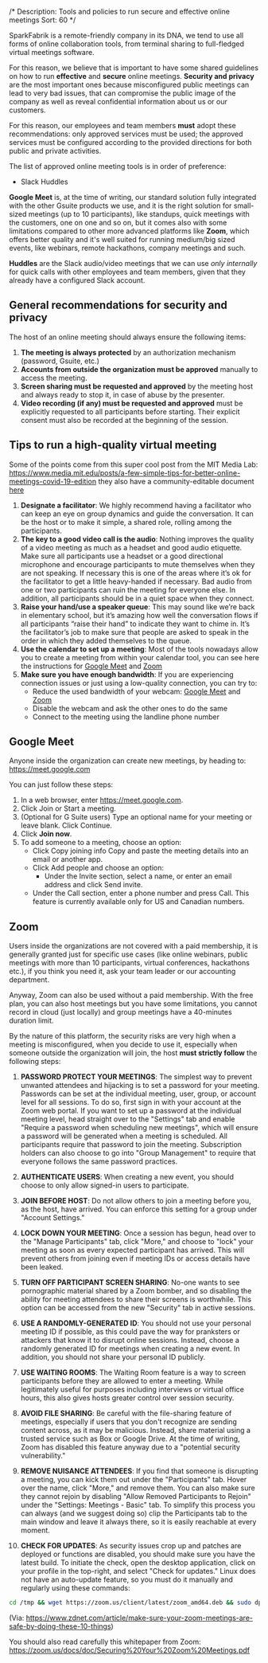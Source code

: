 /*
Description: Tools and policies to run secure and effective online meetings
Sort: 60
*/

SparkFabrik is a remote-friendly company in its DNA, we tend to use all forms of online collaboration tools,
from terminal sharing to full-fledged virtual meetings software.

For this reason, we believe that is important to have some shared guidelines on how to run **effective** and **secure** online meetings. **Security and privacy** are the most important ones because misconfigured public meetings can lead to very bad issues, that can compromise the public image of the company as well as reveal confidential information about us or our customers.

For this reason, our employees and team members **must** adopt these recommendations: only approved services must be used; the approved services must be configured according to the provided directions for both public and private activities.

The list of approved online meeting tools is in order of preference:

* Slack Huddles

**Google Meet** is, at the time of writing, our standard solution fully integrated with the other Gsuite products we use, and it is the right solution for small-sized meetings (up to 10 participants), like standups, quick meetings with the customers, one on one and so on, but it comes also with some limitations compared to other more advanced platforms like **Zoom**, which offers better quality and it's well suited for running medium/big sized events, like webinars, remote hackathons, company meetings and such.

**Huddles** are the Slack audio/video meetings that we can use *only internally* for quick calls with other employees and team members, given that they already have a configured Slack account.

## General recommendations for security and privacy

The host of an online meeting should always ensure the following items:

1. **The meeting is always protected** by an authorization mechanism (password, Gsuite, etc.)
2. **Accounts from outside the organization must be approved** manually to access the meeting.
3. **Screen sharing must be requested and approved** by the meeting host and always ready to stop it, in case of abuse by the presenter.
4. **Video recording (if any) must be requested and approved** must be explicitly requested to all participants before starting. Their explicit consent must also be recorded at the beginning of the session.

## Tips to run a high-quality virtual meeting

Some of the points come from this super cool post from the MIT Media Lab: https://www.media.mit.edu/posts/a-few-simple-tips-for-better-online-meetings-covid-19-edition they also have a community-editable document [here](https://docs.google.com/document/d/1ubzFL5XWA4F4_O90VtkFn_cbCok5IXl5XZABrj9iq_4/edit)
1. **Designate a facilitator**: We highly recommend having a facilitator who can keep an eye on group dynamics and guide the conversation. It can be the host or to make it simple, a shared role, rolling among the participants.
2. **The key to a good video call is the audio**: Nothing improves the quality of a video meeting as much as a headset and good audio etiquette. Make sure all participants use a headset or a good directional microphone and encourage participants to mute themselves when they are not speaking. If necessary this is one of the areas where it’s ok for the facilitator to get a little heavy-handed if necessary. Bad audio from one or two participants can ruin the meeting for everyone else. In addition, all participants should be in a quiet space when they connect.
3. **Raise your hand/use a speaker queue**: This may sound like we’re back in elementary school, but it’s amazing how well the conversation flows if all participants “raise their hand” to indicate they want to chime in.  It’s the facilitator’s job to make sure that people are asked to speak in the order in which they added themselves to the queue.
4. **Use the calendar to set up a meeting**: Most of the tools nowadays allow you to create a meeting from within your calendar tool, you can see here the instructions for [Google Meet](https://support.google.com/meet/answer/9302870?co=GENIE.Platform%3DDesktop&hl=en) and [Zoom](https://support.zoom.us/hc/en-us/articles/360020187492-Google-Calendar-add-on)
5. **Make sure you have enough bandwidth**: If you are experiencing connection issues or just using a low-quality connection, you can try to:
    * Reduce the used bandwidth of your webcam: [Google Meet](https://support.google.com/meet/answer/9302964?co=GENIE.Platform%3DDesktop&hl=en) and [Zoom](https://wiki.millersville.edu/display/instructdocs/Improving+your+Zoom+connection)
    * Disable the webcam and ask the other ones to do the same
    * Connect to the meeting using the landline phone number


## Google Meet

Anyone inside the organization can create new meetings, by heading to: https://meet.google.com

You can just follow these steps:

1. In a web browser, enter https://meet.google.com.
2. Click Join or Start a meeting.
3. (Optional for G Suite users) Type an optional name for your meeting or leave blank. Click Continue.
4. Click **Join now**.
5. To add someone to a meeting, choose an option:
   * Click Copy joining info Copy and paste the meeting details into an email or another app.
   * Click Add people and choose an option:
     * Under the Invite section, select a name, or enter an email address and click Send invite.
    * Under the Call section, enter a phone number and press Call. This feature is currently available only for US and Canadian numbers.

## Zoom

Users inside the organizations are not covered with a paid membership, it is generally granted just for specific use cases (like online webinars, public meetings with more than 10 participants, virtual conferences, hackathons etc.), if you think you need it, ask your team leader or our accounting department.

Anyway, Zoom can also be used without a paid membership. With the free plan, you can also host meetings but you have some limitations, you cannot record in cloud (just locally) and group meetings have a 40-minutes duration limit.

By the nature of this platform, the security risks are very high when a meeting is misconfigured, when you decide to use it, especially when someone outside the organization will join, the host **must strictly follow** the following steps:

1. **PASSWORD PROTECT YOUR MEETINGS**: The simplest way to prevent unwanted attendees and hijacking is to set a password for your meeting. Passwords can be set at the individual meeting, user, group, or account level for all sessions. To do so, first sign in with your account at the Zoom web portal. If you want to set up a password at the individual meeting level, head straight over to the "Settings" tab and enable "Require a password when scheduling new meetings", which will ensure a password will be generated when a meeting is scheduled. All participants require that password to join the meeting. Subscription holders can also choose to go into "Group Management" to require that everyone follows the same password practices. 

1. **AUTHENTICATE USERS**: When creating a new event, you should choose to only allow signed-in users to participate. 

3. **JOIN BEFORE HOST**: Do not allow others to join a meeting before you, as the host, have arrived. You can enforce this setting for a group under "Account Settings." 

4. **LOCK DOWN YOUR MEETING**: Once a session has begun, head over to the "Manage Participants" tab, click "More," and choose to "lock" your meeting as soon as every expected participant has arrived. This will prevent others from joining even if meeting IDs or access details have been leaked. 

5. **TURN OFF PARTICIPANT SCREEN SHARING**: No-one wants to see pornographic material shared by a Zoom bomber, and so disabling the ability for meeting attendees to share their screens is worthwhile. This option can be accessed from the new "Security" tab in active sessions. 

6. **USE A RANDOMLY-GENERATED ID**: You should not use your personal meeting ID if possible, as this could pave the way for pranksters or attackers that know it to disrupt online sessions. Instead, choose a randomly generated ID for meetings when creating a new event. In addition, you should not share your personal ID publicly. 

7. **USE WAITING ROOMS**: The Waiting Room feature is a way to screen participants before they are allowed to enter a meeting. While legitimately useful for purposes including interviews or virtual office hours, this also gives hosts greater control over session security.

8. **AVOID FILE SHARING**: Be careful with the file-sharing feature of meetings, especially if users that you don't recognize are sending content across, as it may be malicious. Instead, share material using a trusted service such as Box or Google Drive. At the time of writing, Zoom has disabled this feature anyway due to a "potential security vulnerability."

9. **REMOVE NUISANCE ATTENDEES**: If you find that someone is disrupting a meeting, you can kick them out under the "Participants" tab. Hover over the name, click "More," and remove them. You can also make sure they cannot rejoin by disabling "Allow Removed Participants to Rejoin" under the "Settings: Meetings - Basic" tab. To simplify this process you can always (and we suggest doing so) clip the Participants tab to the main window and leave it always there, so it is easily reachable at every moment.

10. **CHECK FOR UPDATES**: As security issues crop up and patches are deployed or functions are disabled, you should make sure you have the latest build. To initiate the check, open the desktop application, click on your profile in the top-right, and select "Check for updates."
Linux does not have an auto-update feature, so you must do it manually and regularly using these commands:

```bash
cd /tmp && wget https://zoom.us/client/latest/zoom_amd64.deb && sudo dpkg -i zoom_amd64.deb && cd -
```

(Via: https://www.zdnet.com/article/make-sure-your-zoom-meetings-are-safe-by-doing-these-10-things)

You should also read carefully this whitepaper from Zoom: https://zoom.us/docs/doc/Securing%20Your%20Zoom%20Meetings.pdf

